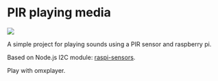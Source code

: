 # PIR playing media
[<img src="https://img.shields.io/badge/Node.js-4.x%20through%207.x-brightgreen.svg">](https://nodejs.org)

A simple project for playing sounds using a PIR sensor and raspberry pi.

Based on Node.js I2C module: [raspi-sensors](https://github.com/Vuzi/raspi-sensors).

Play with omxplayer.
